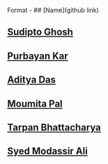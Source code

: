  Format - ## [Name](github link)
## [Sudipto Ghosh](https://github.com/pydevsg)
## [Purbayan Kar](https://github.com/purbayankar)
## [Aditya Das](https://github.com/Aditya_Das2101)
## [Moumita Pal](https://github.com/srija23496)
## [Tarpan Bhattacharya](https://github.com/pHANTOM-kudos)
## [Syed Modassir Ali](https://github.com/gr33nm0nk2802)
